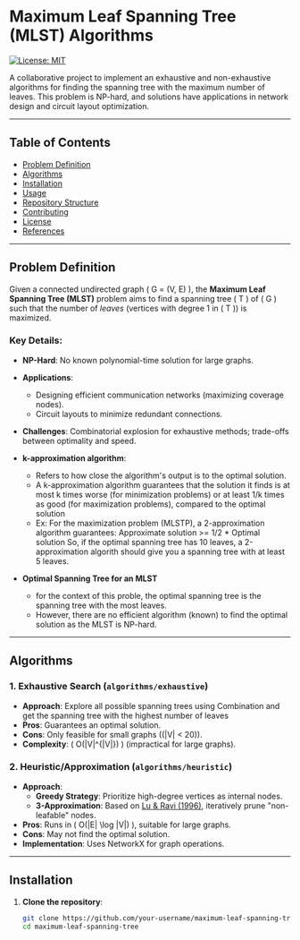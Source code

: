 # Maximum Leaf Spanning Tree (MLST) Algorithms

[![License: MIT](https://img.shields.io/badge/License-MIT-yellow.svg)](https://opensource.org/licenses/MIT)

A collaborative project to implement an exhaustive and non-exhaustive algorithms for finding the spanning tree with the maximum number of leaves. This problem is NP-hard, and solutions have applications in network design and circuit layout optimization.

---

## Table of Contents
- [Problem Definition](#problem-definition)
- [Algorithms](#algorithms)
- [Installation](#installation)
- [Usage](#usage)
- [Repository Structure](#repository-structure)
- [Contributing](#contributing)
- [License](#license)
- [References](#references)

---

## Problem Definition

Given a connected undirected graph \( G = (V, E) \), the **Maximum Leaf Spanning Tree (MLST)** problem aims to find a spanning tree \( T \) of \( G \) such that the number of *leaves* (vertices with degree 1 in \( T \)) is maximized.

### Key Details:
- **NP-Hard**: No known polynomial-time solution for large graphs.
- **Applications**: 
  - Designing efficient communication networks (maximizing coverage nodes).
  - Circuit layouts to minimize redundant connections.
- **Challenges**: Combinatorial explosion for exhaustive methods; trade-offs between optimality and speed.
- **k-approximation algorithm**:
  - Refers to how close the algorithm's output is to the optimal solution.
  - A k-approximation algorithm guarantees that the solution it finds is at most k times worse (for minimization problems) or at least 1/k times as good (for maximization problems), compared to the optimal solution
  - Ex: For the maximization problem (MLSTP), a 2-approximation algorithm guarantees:
        Approximate solution >= 1/2 * Optimal solution
    So, if the optimal spanning tree has 10 leaves, a 2-approximation algorith should give you a spanning tree with at least 5 leaves.

- **Optimal Spanning Tree for an MLST**
  - for the context of this proble, the optimal spanning tree is the spanning tree with the most leaves.
  - However, there are no efficient algorithm (known) to find the optimal solution as the MLST is NP-hard.
---

## Algorithms

### 1. Exhaustive Search (`algorithms/exhaustive`)
- **Approach**: Explore all possible spanning trees using Combination and get the spanning tree with the highest number of leaves
- **Pros**: Guarantees an optimal solution.
- **Cons**: Only feasible for small graphs (\(|V| < 20\)).
- **Complexity**: \( O(|V|^{|V|}) \) (impractical for large graphs).

### 2. Heuristic/Approximation (`algorithms/heuristic`)
- **Approach**: 
  - **Greedy Strategy**: Prioritize high-degree vertices as internal nodes.
  - **3-Approximation**: Based on [Lu & Ravi (1996)](https://doi.org/10.1006/jagm.1998.0944), iteratively prune "non-leafable" nodes.
- **Pros**: Runs in \( O(|E| \log |V|) \), suitable for large graphs.
- **Cons**: May not find the optimal solution.
- **Implementation**: Uses NetworkX for graph operations.

---

## Installation

1. **Clone the repository**:
   ```bash
   git clone https://github.com/your-username/maximum-leaf-spanning-tree.git
   cd maximum-leaf-spanning-tree